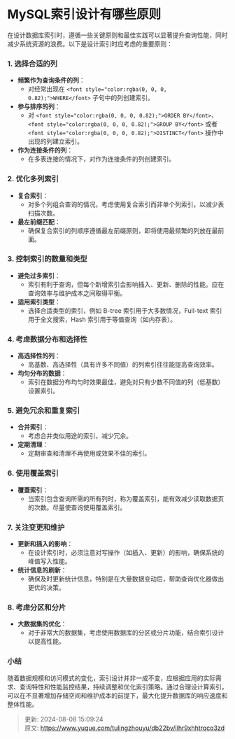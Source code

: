 # MySQL索引设计有哪些原则

<font style="color:rgba(0, 0, 0, 0.82);">在设计数据库索引时，遵循一些关键原则和最佳实践可以显著提升查询性能，同时减少系统资源的浪费。以下是设计索引时应考虑的重要原则：</font>

### <font style="color:rgba(0, 0, 0, 0.82);">1. 选择合适的列</font>
+ **<font style="color:rgba(0, 0, 0, 0.82);">频繁作为查询条件的列</font>**<font style="color:rgba(0, 0, 0, 0.82);">：</font>
    - <font style="color:rgba(0, 0, 0, 0.82);">对经常出现在</font><font style="color:rgba(0, 0, 0, 0.82);"> </font>`<font style="color:rgba(0, 0, 0, 0.82);">WHERE</font>`<font style="color:rgba(0, 0, 0, 0.82);"> </font><font style="color:rgba(0, 0, 0, 0.82);">子句中的列创建索引。</font>
+ **<font style="color:rgba(0, 0, 0, 0.82);">参与排序的列</font>**<font style="color:rgba(0, 0, 0, 0.82);">：</font>
    - <font style="color:rgba(0, 0, 0, 0.82);">对</font><font style="color:rgba(0, 0, 0, 0.82);"> </font>`<font style="color:rgba(0, 0, 0, 0.82);">ORDER BY</font>`<font style="color:rgba(0, 0, 0, 0.82);">、</font>`<font style="color:rgba(0, 0, 0, 0.82);">GROUP BY</font>`<font style="color:rgba(0, 0, 0, 0.82);"> </font><font style="color:rgba(0, 0, 0, 0.82);">或者</font><font style="color:rgba(0, 0, 0, 0.82);"> </font>`<font style="color:rgba(0, 0, 0, 0.82);">DISTINCT</font>`<font style="color:rgba(0, 0, 0, 0.82);"> </font><font style="color:rgba(0, 0, 0, 0.82);">操作中出现的列建立索引。</font>
+ **<font style="color:rgba(0, 0, 0, 0.82);">作为连接条件的列</font>**<font style="color:rgba(0, 0, 0, 0.82);">：</font>
    - <font style="color:rgba(0, 0, 0, 0.82);">在多表连接的情况下，对作为连接条件的列创建索引。</font>

### <font style="color:rgba(0, 0, 0, 0.82);">2. 优化多列索引</font>
+ **<font style="color:rgba(0, 0, 0, 0.82);">复合索引</font>**<font style="color:rgba(0, 0, 0, 0.82);">：</font>
    - <font style="color:rgba(0, 0, 0, 0.82);">对多个列组合查询的情况，考虑使用复合索引而非单个列索引，以减少表扫描次数。</font>
+ **<font style="color:rgba(0, 0, 0, 0.82);">最左前缀匹配</font>**<font style="color:rgba(0, 0, 0, 0.82);">：</font>
    - <font style="color:rgba(0, 0, 0, 0.82);">确保复合索引的列顺序遵循最左前缀原则，即将使用最频繁的列放在最前面。</font>

### <font style="color:rgba(0, 0, 0, 0.82);">3. 控制索引的数量和类型</font>
+ **<font style="color:rgba(0, 0, 0, 0.82);">避免过多索引</font>**<font style="color:rgba(0, 0, 0, 0.82);">：</font>
    - <font style="color:rgba(0, 0, 0, 0.82);">索引有利于查询，但每个新增索引会影响插入、更新、删除的性能。应在查询效率与维护成本之间取得平衡。</font>
+ **<font style="color:rgba(0, 0, 0, 0.82);">适用索引类型</font>**<font style="color:rgba(0, 0, 0, 0.82);">：</font>
    - <font style="color:rgba(0, 0, 0, 0.82);">选择合适类型的索引，例如 B-tree 索引用于大多数情况，Full-text 索引用于全文搜索，Hash 索引用于等值查询（如内存表）。</font>

### <font style="color:rgba(0, 0, 0, 0.82);">4. 考虑数据分布和选择性</font>
+ **<font style="color:rgba(0, 0, 0, 0.82);">高选择性的列</font>**<font style="color:rgba(0, 0, 0, 0.82);">：</font>
    - <font style="color:rgba(0, 0, 0, 0.82);">高基数、高选择性（具有许多不同值）的列索引往往能提高查询效率。</font>
+ **<font style="color:rgba(0, 0, 0, 0.82);">均匀分布的数据</font>**<font style="color:rgba(0, 0, 0, 0.82);">：</font>
    - <font style="color:rgba(0, 0, 0, 0.82);">索引在数据分布均匀时效果最佳，避免对只有少数不同值的列（低基数）设置索引。</font>

### <font style="color:rgba(0, 0, 0, 0.82);">5. 避免冗余和重复索引</font>
+ **<font style="color:rgba(0, 0, 0, 0.82);">合并索引</font>**<font style="color:rgba(0, 0, 0, 0.82);">：</font>
    - <font style="color:rgba(0, 0, 0, 0.82);">考虑合并类似用途的索引，减少冗余。</font>
+ **<font style="color:rgba(0, 0, 0, 0.82);">定期清理</font>**<font style="color:rgba(0, 0, 0, 0.82);">：</font>
    - <font style="color:rgba(0, 0, 0, 0.82);">定期审查和清理不再使用或效果不佳的索引。</font>

### <font style="color:rgba(0, 0, 0, 0.82);">6. 使用覆盖索引</font>
+ **<font style="color:rgba(0, 0, 0, 0.82);">覆蓋索引</font>**<font style="color:rgba(0, 0, 0, 0.82);">：</font>
    - <font style="color:rgba(0, 0, 0, 0.82);">当索引包含查询所需的所有列时，称为覆盖索引，能有效减少读取数据页的次数。尽量使查询使用覆盖索引。</font>

### <font style="color:rgba(0, 0, 0, 0.82);">7. 关注变更和维护</font>
+ **<font style="color:rgba(0, 0, 0, 0.82);">更新和插入的影响</font>**<font style="color:rgba(0, 0, 0, 0.82);">：</font>
    - <font style="color:rgba(0, 0, 0, 0.82);">在设计索引时，必须注意对写操作（如插入、更新）的影响，确保系统的峰值写入性能。</font>
+ **<font style="color:rgba(0, 0, 0, 0.82);">统计信息的刷新</font>**<font style="color:rgba(0, 0, 0, 0.82);">：</font>
    - <font style="color:rgba(0, 0, 0, 0.82);">确保及时更新统计信息，特别是在大量数据变动后，帮助查询优化器做出更优的决策。</font>

### <font style="color:rgba(0, 0, 0, 0.82);">8. 考虑分区和分片</font>
+ **<font style="color:rgba(0, 0, 0, 0.82);">大数据集的优化</font>**<font style="color:rgba(0, 0, 0, 0.82);">：</font>
    - <font style="color:rgba(0, 0, 0, 0.82);">对于非常大的数据集，考虑使用数据库的分区或分片功能，结合索引设计以提高性能。</font>

### <font style="color:rgba(0, 0, 0, 0.82);">小结</font>
<font style="color:rgba(0, 0, 0, 0.82);">随着数据规模和访问模式的变化，索引设计并非一成不变，应根据应用的实际需求、查询特性和性能监控结果，持续调整和优化索引策略。通过合理设计算索引，可以在不显著增加存储空间和维护成本的前提下，最大化提升数据库的响应速度和整体性能。</font>



> 更新: 2024-08-08 15:09:24  
> 原文: <https://www.yuque.com/tulingzhouyu/db22bv/ilhr9xhhtrqcq3zd>